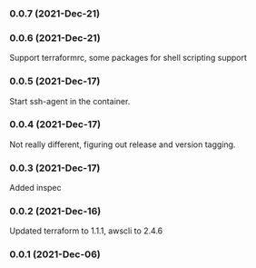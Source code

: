 ### 0.0.7 (2021-Dec-21)

### 0.0.6 (2021-Dec-21)

Support terraformrc, some packages for shell scripting support

### 0.0.5 (2021-Dec-17)

Start ssh-agent in the container.

### 0.0.4 (2021-Dec-17)

Not really different, figuring out release and version tagging.

### 0.0.3 (2021-Dec-17)

Added inspec

### 0.0.2 (2021-Dec-16)

Updated terraform to 1.1.1, awscli to 2.4.6

### 0.0.1 (2021-Dec-06)

